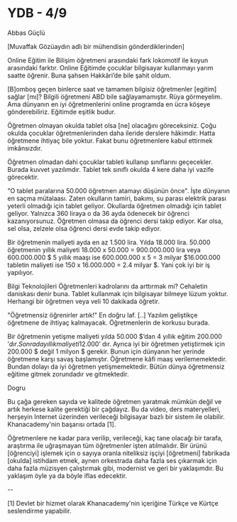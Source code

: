 # YDB - 4/9

Abbas Güçlü

[Muvaffak Gözüaydın adlı bir mühendisin gönderdiklerinden]

Online Eğitim ile Bilişim öğretmeni arasındaki fark lokomotif ile koyun arasındaki farktır. Online Eğitimde çocuklar bilgisayar kullanmayı yarım saatte öğrenir. Buna şahsen Hakkâri’de bile şahit oldum.

[B]omboş geçen binlerce saat ve tamamen bilgisiz öğretmenler [egitim] sağlar [mı]? Bilgili öğretmeni ABD bile sağlayamamıştır. Rüya görmeyelim. Ama dünyanın en iyi öğretmenlerini online programda en ücra köşeye gönderebiliriz. Eğitimde eşitlik budur.

Öğretmen olmayan okulda tablet olsa [ne] olacağını göreceksiniz. Çoğu okulda çocuklar öğretmenlerinden daha ileride derslere hâkimdir. Hatta öğretmene ihtiyaç bile yoktur. Fakat bunu öğretmenlere kabul ettirmek imkânsızdır.

Öğretmen olmadan dahi çocuklar tableti kullanıp sınıflarını geçecekler. Burada kuvvet yazılımdır. Tablet tek sınıflı okulda 4 kere daha iyi vazife görecektir.

"O tablet paralarına 50.000 öğretmen atamayı düşünün önce". İşte dünyanın en saçma mütalaası. Zaten okulların tamiri, bakımı, su parası elektrik parası yeterli olmadığı için tablet geliyor. Okullarda öğretmen olmadığı için tablet geliyor. Yalnızca 360 liraya o da 36 ayda ödenecek bir öğrenci kazanıyorsunuz. Öğretmen olmasa da öğrenci dersi takip ediyor. Kar olsa, sel olsa, zelzele olsa öğrenci dersi evde takip ediyor.

Bir öğretmenin maliyeti ayda en az 1.500 lira. Yılda 18.000 lira. 50.000 öğretmenin yıllık maliyeti 18.000 x 50.000 = 900.000.000 lira veya 600.000.000 $ 5 yıllık maaşı ise 600.000.000 x 5 = 3 milyar $16.000.000 tabletin maliyeti ise 150 x 16.000.000 = 2.4 milyar $. Yani çok iyi bir iş yapılıyor.

Bilgi Teknolojileri Öğretmenleri kadrolarını da arttırmak mi? Cehaletin daniskası denir buna. Tablet kullanmak için bilgisayar bilmeye lüzum yoktur. Herhangi bir öğretmen veya veli 10 dakikada öğretir.

"Öğretmensiz öğrenirler artık!" En doğru laf. [..] Yazılım geliştikçe öğretmene de ihtiyaç kalmayacak. Öğretmenlerin de korkusu burada.

Bir öğretmenin yetişme maliyeti yılda 50.000 $’dan 4 yıllık eğitim 200.000 $’dır. Sonra da yıllık maliyeti 12.000’$ dır. Ayrıca iyi bir öğretmen yetiştirmek için 200.000 $ değil 1 milyon $ gerekir. Bunun için dünyanın her yerinde öğretmene karşı savaş başlamıştır. Öğretmene kâfi maaş verilememektedir. Bundan dolayı da iyi öğretmen yetişmemektedir. Bütün dünya öğretmensiz eğitime gitmek zorundadır ve gitmektedir.

Dogru

Bu çağa gereken sayıda ve kalitede öğretmen yaratmak mümkün değil ve artık herkese kalite gerektiği bir çağdayız. Bu da video, ders materyelleri, herşeyin Internet üzerinden verileceği bilgisayar bazlı bir sistem ile olabilir. Khanacademy'nin başarısı ortada [1].

Öğretmenlere ne kadar para verilip, verileceği, kaç tane olacağı bir tarafa, araştırma ile uğraşmayan tüm öğretmenler işten atılmalıdır. Bir ürünü [öğrenciyi] işlemek için o sayıya oranla niteliksiz işçiyi [öğretmeni] fabrikada [okulda] istihdam etmek, aynen orkestrada daha fazla ses çıkarmak için daha fazla müzisyen çalıştırmak gibi, modernist ve geri bir yaklaşımdır. Bu yaklaşım öyle ya da böyle iflas edecektir.

--

[1] Devlet bir hizmet olarak Khanacademy'nin içeriğine Türkçe ve Kürtçe seslendirme yapabilir.
